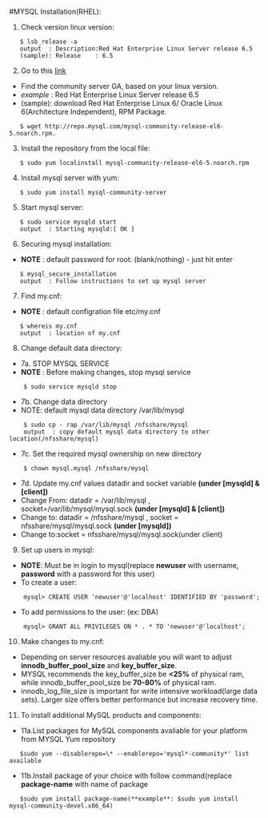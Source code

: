 #MYSQL Installation(RHEL):


1. Check version linux version:
 ```
    $ lsb_release -a
    output  : Description:Red Hat Enterprise Linux Server release 6.5
    (sample): Release    : 6.5
 ```

2. Go to this [link](http://dev.mysql.com/downloads/repo/yum/)
  - Find the community server GA, based on your linux version.
  - *example* : Red Hat Enterprise Linux Server release 6.5
  - (sample): download Red Hat Enterprise Linux 6/ Oracle Linux 6(Architecture Independent), RPM Package.
 ```
    $ wget http://repo.mysql.com/mysql-community-release-el6-5.noarch.rpm. 
 ```

3. Install the repository from the local file:
 ```
    $ sudo yum localinstall mysql-community-release-el6-5.noarch.rpm
 ```

4. Install mysql server with yum:
 ```
    $ sudo yum install mysql-community-server
 ```

5. Start mysql server:
 ```
    $ sudo service mysqld start
    output  : Starting mysqld:[ OK ]
 ```

6. Securing mysql installation:
  - **NOTE**    : default password for root: (blank/nothing) - just hit enter
 ```
    $ mysql_secure_installation
    output  : Follow instructions to set up mysql server
 ```

7. Find my.cnf:
  - **NOTE**    : default configration file etc/my.cnf
 ```
    $ whereis my.cnf
    output  : location of my.cnf
 ```

8. Change default data directory:
  - 7a. STOP MYSQL SERVICE
  - **NOTE**    : Before making changes, stop mysql service
 ```
     $ sudo service mysqld stop
 ```
  - 7b. Change data directory
  - NOTE: default mysql data directory /var/lib/mysql
 ```
     $ sudo cp - rap /var/lib/mysql /nfsshare/mysql
     output  : copy default mysql data directory to other location(/nfsshare/mysql)
 ```
  - 7c. Set the required mysql ownership on new directory
 ```
     $ chown mysql.mysql /nfsshare/mysql
 ```
  - 7d. Update my.cnf values datadir and socket variable **(under [mysqld] & [client])**
  - Change From: datadir = /var/lib/mysql , socket=/var/lib/mysql/mysql.sock **(under [mysqld] & [client])**
  - Change to: datadir = /nfsshare/mysql , socket = nfsshare/mysql/mysql.sock **(under [mysqld])**
  - Change to:socket = nfsshare/mysql/mysql.sock(under client)

9. Set up users in mysql:
  - **NOTE**: Must be in login to mysql(replace **newuser** with username, **password** with a password for this user)
  - To create a user:
 ```
     mysql> CREATE USER 'newuser'@'localhost' IDENTIFIED BY 'password';
 ```
  - To add permissions to the user: (ex: DBA)
 ```
     mysql> GRANT ALL PRIVILEGES ON * . * TO 'newuser'@'localhost';
 ```

10. Make changes to my.cnf:
  - Depending on server resources avaliable you will want to adjust **innodb_buffer_pool_size** and **key_buffer_size**.
  - MYSQL recommends the key_buffer_size be **<25%** of physical ram, while innodb_buffer_pool_size be **70-80%** of physical ram.
  - innodb_log_file_size is important for write intensive workload(large data sets). Larger size offers better performance but increase recovery time.

11. To install additional MySQL products and components:
  - 11a.List packages for MySQL components avaliable for your platform from MYSQL Yum repository
 ```
    $sudo yum --disablerepo=\* --enablerepo='mysql*-community*' list available
 ```
  - 11b.Install package of your choice with follow command(replace **package-name** with name of package
 ```
    $sudo yum install package-name(**example**: $sudo yum install mysql-community-devel.x86_64)
 ```
